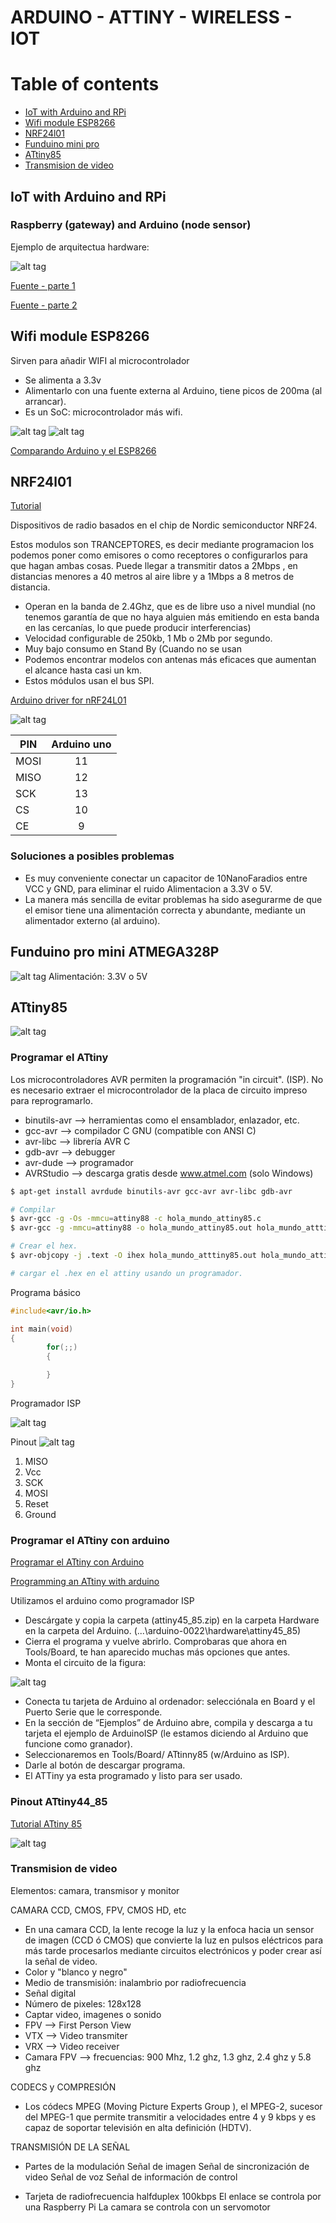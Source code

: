 # ARDUINO - ATTINY - WIRELESS - IOT

Table of contents
=================

* [IoT with Arduino and RPi](#iot-with-arduino-and-rpi)
* [Wifi module ESP8266](#wifi-module-esp8266)
* [NRF24l01](#nrf24l01)
* [Funduino mini pro](#funduino-mini-pro-atmega328p)
* [ATtiny85](#attiny85)
* [Transmision de video](#transmision-de-video)

IoT with Arduino and RPi
----------------------------

### Raspberry (gateway) and Arduino (node sensor)

Ejemplo de arquitectua hardware:

![alt tag](static/Arduino_Raspberry_Arch.jpg)


[Fuente - parte 1](http://thenewstack.io/tutorial-prototyping-a-sensor-node-and-iot-gateway-with-arduino-and-raspberry-pi-part-1/)

[Fuente - parte 2](http://thenewstack.io/tutorial-configuring-a-sensor-node-and-iot-gateway-to-collect-and-visualize-data-part-2/)


Wifi module ESP8266
--------------------

Sirven para añadir WIFI al microcontrolador

- Se alimenta a 3.3v
- Alimentarlo con una fuente externa al Arduino, tiene picos de 200ma (al arrancar).
- Es un SoC: microcontrolador más wifi.


![alt tag](static/WiFi-Serial-Transceiver-Module-ESP8266.jpg)
![alt tag](static/esp8266-pinout-800x379.jpg)


[Comparando Arduino y el ESP8266](http://polaridad.es/compara-arduino-esp8266/)


NRF24l01
-----------

[Tutorial](http://www.prometec.net/nrf2401/)

Dispositivos de radio basados en el chip de Nordic semiconductor  NRF24.

Estos modulos son TRANCEPTORES, es decir mediante programacion los podemos poner como emisores o como receptores o configurarlos para que hagan ambas cosas. Puede llegar a transmitir datos a 2Mbps , en distancias menores a 40 metros al aire libre y a 1Mbps a 8 metros de distancia.

- Operan en la banda de 2.4Ghz, que es de libre uso a nivel mundial (no tenemos garantía de que no haya alguien más emitiendo en esta banda en las cercanías, lo que puede producir interferencias)
- Velocidad configurable de 250kb, 1 Mb o 2Mb por segundo.
- Muy bajo consumo en Stand By (Cuando no se usan
- Podemos encontrar modelos con antenas más eficaces que aumentan el alcance hasta casi un km.
- Estos módulos usan el bus SPI.

[Arduino driver for nRF24L01](https://github.com/maniacbug/RF24)

![alt tag](static/24L01Pinout-800-500x229.jpg)

| PIN   |  Arduino uno      |
|----------|:-------------:|
| MOSI | 11 |
| MISO | 12 |
| SCK | 13 |
| CS | 10 |
| CE | 9 |

### Soluciones a posibles problemas

- Es muy conveniente conectar un capacitor de 10NanoFaradios entre VCC y GND, para eliminar el ruido
Alimentacion a 3.3V o 5V.
- La manera más sencilla de evitar problemas ha sido asegurarme de que el emisor tiene una alimentación correcta y abundante, mediante un alimentador externo (al arduino).


Funduino pro mini ATMEGA328P
----------------------------
![alt tag](static/funduino-pro-mini-pinout.png)
Alimentación: 3.3V o 5V


ATtiny85
--------------

![alt tag](static/attiny85pinout1.png)

### Programar el ATtiny

Los microcontroladores AVR permiten la programación "in circuit". (ISP). No es necesario extraer el microcontrolador
de la placa de circuito impreso para reprogramarlo.


- binutils-avr --> herramientas como el ensamblador, enlazador, etc.
- gcc-avr --> compilador C GNU (compatible con ANSI C)
- avr-libc --> librería AVR C
- gdb-avr --> debugger
- avr-dude --> programador
- AVRStudio --> descarga gratis desde www.atmel.com (solo Windows)

```bash
$ apt-get install avrdude binutils-avr gcc-avr avr-libc gdb-avr

# Compilar 
$ avr-gcc -g -Os -mmcu=attiny88 -c hola_mundo_attiny85.c
$ avr-gcc -g -mmcu=attiny88 -o hola_mundo_attiny85.out hola_mundo_atttiny85.o

# Crear el hex. 
$ avr-objcopy -j .text -O ihex hola_mundo_atttiny85.out hola_mundo_attiny85.hex

# cargar el .hex en el attiny usando un programador.
```
Programa básico
```c
#include<avr/io.h>

int main(void)
{
        for(;;)
        {

        }
}

```
Programador ISP

![alt tag](static/programador-usbasp-isp-para-atmel-avr.jpg)

Pinout
![alt tag](static/attiny_pinout_programmer.png)

1. MISO
2. Vcc
3. SCK
4. MOSI
5. Reset
6. Ground




### Programar el ATtiny con arduino

[Programar el ATtiny con Arduino](http://aerobotclubderobticadeaeronuticos.blogspot.com.es/2011/06/micros-pequenos-para-proyectos-pequenos.html)

[Programming an ATtiny with arduino](http://highlowtech.org/?p=1229)

Utilizamos el arduino como programador ISP
- Descárgate y copia la carpeta (attiny45_85.zip) en la carpeta Hardware en la carpeta del Arduino. (...\arduino-0022\hardware\attiny45_85)
- Cierra el programa y vuelve abrirlo. Comprobaras que ahora en Tools/Board, te han aparecido muchas más opciones que antes.
- Monta el circuito de la figura:

![alt tag](static/attiny_program_with_arduino.png)

- Conecta tu tarjeta de Arduino al ordenador: selecciónala en Board y el Puerto Serie que le corresponde.
- En la sección de “Ejemplos” de Arduino abre, compila y descarga a tu tarjeta el ejemplo de ArduinoISP (le estamos diciendo al Arduino que funcione como granador).
- Seleccionaremos en Tools/Board/ ATtinny85 (w/Arduino as ISP).
- Darle al botón de descargar programa.
- El ATTiny ya esta programado y listo para ser usado.

### Pinout ATtiny44_85

[Tutorial ATtiny 85](http://www.raspberrypi-es.com/category/attiny85/)

![alt tag](static/attiny_44_84_Pinout.png)

### Transmision de video

Elementos: camara, transmisor y monitor

CAMARA CCD, CMOS, FPV, CMOS HD, etc
- En una camara CCD, la lente recoge la luz y la enfoca hacia un sensor de imagen (CCD  ó CMOS) que convierte la luz en pulsos eléctricos para más tarde  procesarlos mediante circuitos electrónicos y poder crear así la señal de video.
- Color y "blanco y negro"
- Medio de transmisión: inalambrio por radiofrecuencia
- Señal digital
- Número de pixeles: 128x128 
- Captar video, imagenes o sonido
- FPV --> First Person View
- VTX --> Video transmiter
- VRX --> Video receiver
- Camara FPV --> frecuencias: 900 Mhz, 1.2 ghz, 1.3 ghz, 2.4 ghz y 5.8 ghz

CODECS y COMPRESIÓN
- Los códecs MPEG (Moving Picture Experts Group ), el MPEG-2, sucesor del MPEG-1 que permite transmitir a velocidades entre  4 y 9 kbps y es capaz de soportar televisión en alta definición (HDTV).

TRANSMISIÓN DE LA SEÑAL
- Partes de la modulación
Señal de imagen
Señal de sincronización de video
Señal de voz
Señal de información de control

- Tarjeta de radiofrecuencia halfduplex 100kbps
El enlace se controla por una Raspberry Pi
La camara se controla con un servomotor











